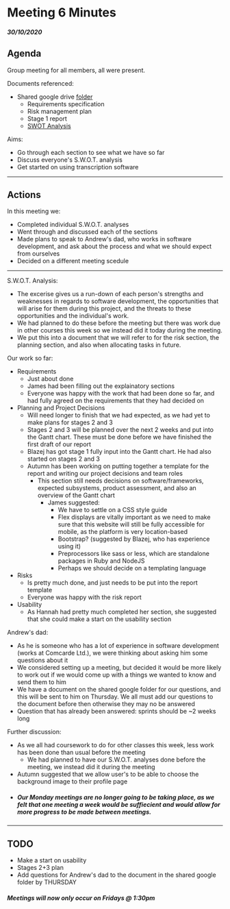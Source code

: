 Meeting 6 Minutes
================

##### 30/10/2020

Agenda
------

Group meeting for all members, all were present.

Documents referenced:
  - Shared google drive [folder](https://drive.google.com/drive/folders/1y3wSl9olSm-z9agIUQiVRx3pW4nxV7PW)
      - Requirements specification 
      - Risk management plan
      - Stage 1 report 
      - [SWOT Analysis](https://docs.google.com/document/d/1ctDco9A4KS9ywcHeg-nv_ZjH6sa5jIIOpHeY26AdP7g/edit)
      
Aims:
  - Go through each section to see what we have so far
  - Discuss everyone's S.W.O.T. analysis
  - Get started on using transcription software
  
--------------------------
Actions
------

In this meeting we:
  - Completed individual S.W.O.T. analyses
  - Went through and discussed each of the sections 
  - Made plans to speak to Andrew's dad, who works in software development, and ask about the process and what we should expect from ourselves
  - Decided on a different meeting scedule
  
---

S.W.O.T. Analysis:
  - The excerise gives us a run-down of each person's strengths and weaknesses in regards to software development, the opportunities that will arise for them during this 
    project, and the threats to these opportunities and the individual's work.
  - We had planned to do these before the meeting but there was work due in other courses this week so we instead did it today during the meeting. 
  - We put this into a document that we will refer to for the risk section, the planning section, and also when allocating tasks in future.
    
Our work so far:
  - Requirements
    - Just about done
    - James had been filling out the explainatory sections
    - Everyone was happy with the work that had been done so far, and had fully agreed on the requirements that they had decided on
  - Planning and Project Decisions
    - Will need longer to finish that we had expected, as we had yet to make plans for stages 2 and 3
    - Stages 2 and 3 will be planned over the next 2 weeks and put into the Gantt chart. These must be done before we have finished the first draft of our report
    - Blazej has got stage 1 fully input into the Gantt chart. He had also started on stages 2 and 3
    - Autumn has been working on putting together a template for the report and writing our project decisions and team roles
      - This section still needs decisions on software/frameworks, expected subsystems, product assessment, and also an overview of the Gantt chart
        - James suggested:
          - We have to settle on a CSS style guide
          - Flex displays are vitally important as we need to make sure that this website will still be fully accessible for mobile, as the platform is very location-based
          - Bootstrap? (suggested by Blazej, who has experience using it)
          - Preprocessors  like sass or less, which are standalone packages in Ruby and NodeJS
          - Perhaps we should decide on a templating language
  - Risks
    - Is pretty much done, and just needs to be put into the report template
    - Everyone was happy with the risk report
  - Usability
    - As Hannah had pretty much completed her section, she suggested that she could make a start on the usability section

Andrew's dad:
  - As he is someone who has a lot of experience in software development (works at Comcarde Ltd.), we were thinking about asking him some questions about it
  - We considered setting up a meeting, but decided it would be more likely to work out if we would come up with a things we wanted to know and send them to him
  - We have a document on the shared google folder for our questions, and this will be sent to him on Thursday. We all must add our questions to the document before then otherwise they may no be answered
  - Question that has already been answered: sprints should be ~2 weeks long
  

Further discussion:
  - As we all had coursework to do for other classes this week, less work has been done than usual before the meeting
    - We had planned to have our S.W.O.T. analyses done before the meeting, we instead did it during the meeting
  - Autumn suggested that we allow user's to be able to choose the background image to their profile page
  -  ##### Our Monday meetings are no longer going to be taking place, as we felt that one meeting a week would be suffiecient and would allow for more progress to be made between meetings. 


------------

TODO
----

- Make a start on usability
- Stages 2+3 plan
- Add questions for Andrew's dad to the document in the shared google folder by THURSDAY

##### Meetings will now only occur on Fridays @ 1:30pm

